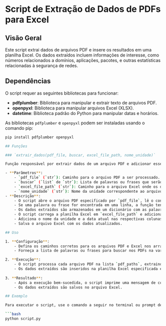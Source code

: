 # Script de Extração de Dados de PDFs para Excel

## Visão Geral

Este script extrai dados de arquivos PDF e insere os resultados em uma planilha Excel. Os dados extraídos incluem informações de interesse, como números relacionados a domínios, aplicações, pacotes, e outras estatísticas relacionadas à segurança de redes.

## Dependências

O script requer as seguintes bibliotecas para funcionar:

- **pdfplumber**: Biblioteca para manipular e extrair texto de arquivos PDF.
- **openpyxl**: Biblioteca para manipular arquivos Excel (XLSX).
- **datetime**: Biblioteca padrão do Python para manipular datas e horários.

As bibliotecas `pdfplumber` e `openpyxl` podem ser instaladas usando o comando pip:

```bash
pip install pdfplumber openpyxl

## Funções

### `extrair_dados(pdf_file, buscar, excel_file_path, nome_unidade)`

Função responsável por extrair dados de um arquivo PDF e adicionar esses dados a uma planilha Excel.

- **Parâmetros**:
    - `pdf_file` (`str`): Caminho para o arquivo PDF a ser processado.
    - `buscar` (`list` de `str`): Lista de palavras ou frases que serão buscadas no arquivo PDF.
    - `excel_file_path` (`str`): Caminho para o arquivo Excel onde os dados extraídos serão armazenados.
    - `nome_unidade` (`str`): Nome da unidade correspondente ao arquivo PDF.
- **Descrição**:
    - O script abre o arquivo PDF especificado por `pdf_file`, lê o conteúdo da segunda página, e procura pelas palavras ou frases na lista `buscar`.
    - Se uma palavra ou frase for encontrada em uma linha, a função tenta extrair um número próximo a essa palavra ou frase, e possivelmente uma grandeza associada (GB, TB, MB, KB).
    - Os dados extraídos são armazenados em um dicionário com as palavras ou frases como chaves e os valores extraídos como valores.
    - O script carrega a planilha Excel em `excel_file_path` e adiciona os dados extraídos na próxima linha disponível.
    - Adiciona o nome da unidade e a data atual nas respectivas colunas.
    - Salva o arquivo Excel com os dados atualizados.

## Uso

1. **Configuração**:
    - Defina os caminhos corretos para os arquivos PDF e Excel nos arrays `pdf_paths` e `excel_file_path`, respectivamente.
    - Forneça a lista de palavras ou frases para buscar nos PDFs na variável `buscar`.

2. **Execução**:
    - O script processa cada arquivo PDF na lista `pdf_paths`, extraindo dados de interesse com base nas palavras ou frases fornecidas na lista `buscar`.
    - Os dados extraídos são inseridos na planilha Excel especificada em `excel_file_path` com base no nome da unidade em `unidades`.
    
3. **Resultado**:
    - Após a execução bem-sucedida, o script imprime uma mensagem de confirmação indicando que os dados foram extraídos com sucesso.
    - Os dados extraídos são salvos no arquivo Excel.

## Exemplo

Para executar o script, use o comando a seguir no terminal ou prompt de comando:

```bash
python script.py
